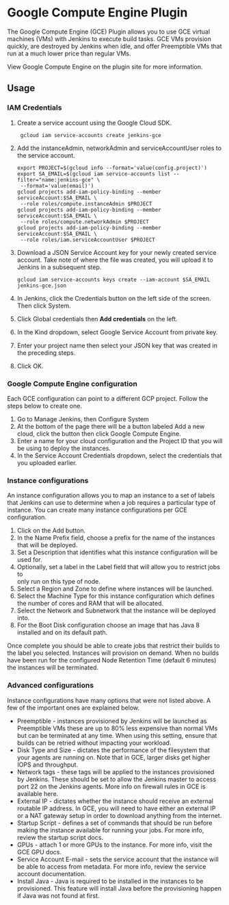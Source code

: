 <!--
 Copyright 2019 Google LLC

 Licensed under the Apache License, Version 2.0 (the "License"); you may not use this
file except in
 compliance with the License. You may obtain a copy of the License at

        https://www.apache.org/licenses/LICENSE-2.0

 Unless required by applicable law or agreed to in writing, software distributed under
the License is distributed on an "AS IS" BASIS, WITHOUT WARRANTIES OR CONDITIONS OF ANY 
KIND, either express or implied. See the License for the specific language governing 
permissions and limitations under the License.
-->
# Google Compute Engine Plugin
The Google Compute Engine (GCE) Plugin allows you to use GCE virtual machines (VMs) with Jenkins to execute build tasks. GCE VMs provision quickly, are destroyed by Jenkins when idle, and offer Preemptible VMs that run at a much lower price than regular VMs.


View Google Compute Engine on the plugin site for more information.

## Usage
### IAM Credentials
1. Create a service account using the Google Cloud SDK.

   ```
    gcloud iam service-accounts create jenkins-gce
   ```

2. Add the instanceAdmin, networkAdmin and serviceAccountUser roles to the service account.

   ```
   export PROJECT=$(gcloud info --format='value(config.project)') 
   export SA_EMAIL=$(gcloud iam service-accounts list --filter="name:jenkins-gce" \
    --format='value(email)') 
   gcloud projects add-iam-policy-binding --member serviceAccount:$SA_EMAIL \
    --role roles/compute.instanceAdmin $PROJECT
   gcloud projects add-iam-policy-binding --member serviceAccount:$SA_EMAIL \
    --role roles/compute.networkAdmin $PROJECT
   gcloud projects add-iam-policy-binding --member serviceAccount:$SA_EMAIL \
    --role roles/iam.serviceAccountUser $PROJECT
   ```

3. Download a JSON Service Account key for your newly created service account. Take note
   of where the file was created, you will upload it to Jenkins in a subsequent step.

   ```
   gcloud iam service-accounts keys create --iam-account $SA_EMAIL jenkins-gce.json
   ```
4. In Jenkins, click the Credentials button on the left side of the screen. Then click 
   System.
5. Click Global credentials then **Add credentials** on the left.
6. In the Kind dropdown, select Google Service Account from private key.
7. Enter your project name then select your JSON key that was created in the preceding
   steps.
8. Click OK.

### Google Compute Engine configuration
Each GCE configuration can point to a different GCP project. Follow the steps below to create one.

 1. Go to Manage Jenkins, then Configure System
 2. At the bottom of the page there will be a button labeled Add a new cloud, click the 
    button then click Google Compute Engine.
 3. Enter a name for your cloud configuration and the Project ID that you will be using
    to deploy the instances.
 4. In the Service Account Credentials dropdown, select the credentials that you uploaded
    earlier.

### Instance configurations
An instance configuration allows you to map an instance to a set of labels that Jenkins
 can use to determine when a job requires a particular type of instance. You can create 
 many instance configurations per GCE configuration.

1. Click on the Add button.
2. In the Name Prefix field, choose a prefix for the name of the instances that will be
   deployed.
3. Set a Description that identifies what this instance configuration will be used for.
4. Optionally, set a label in the Label field that will allow you to restrict jobs to  
   only run on this type of node.
5. Select a Region and Zone to define where instances will be launched.
6. Select the Machine Type for this instance configuration which defines the number of 
   cores and RAM that will be allocated.
7. Select the Network and Subnetwork that the instance will be deployed into.
8. For the Boot Disk configuration choose an image that has Java 8 installed and on its 
    default path.

Once complete you should be able to create jobs that restrict their builds to the label
 you selected. Instances will provision on demand. When no builds have been run for the
  configured Node Retention Time (default 6 minutes) the instances will be terminated.

### Advanced configurations
Instance configurations have many options that were not listed above. A few of the
 important ones are explained below.

* Preemptible - instances provisioned by Jenkins will be launched as Preemptible VMs
  these are up to 80% less expensive than normal VMs but can be terminated at any time.
  When using this setting, ensure that builds can be retried without impacting your
  workload.
* Disk Type and Size - dictates the performance of the filesystem that your agents are
 running on. Note that in GCE, larger disks get higher IOPS and throughput.
* Network tags - these tags will be applied to the instances provisioned by Jenkins.
 These should be set to allow the Jenkins master to access port 22 on the Jenkins agents.
  More info on firewall rules in GCE is available here.
* External IP - dictates whether the instance should receive an external routable IP
  address. In GCE, you will need to have either an external IP or a NAT gateway setup in 
  order to download anything from the internet.
* Startup Script - defines a set of commands that should be run before making the
 instance available for running your jobs. For more info, review the startup script docs.
* GPUs - attach 1 or more GPUs to the instance. For more info, visit the GCE GPU docs.
* Service Account E-mail - sets the service account that the instance will be able to
  access from metadata. For more info, review the service account documentation.
* Install Java - Java is required to be installed in the instances to be provisioned. This
  feature will install Java before the provisioning happen if Java was not found at first.
